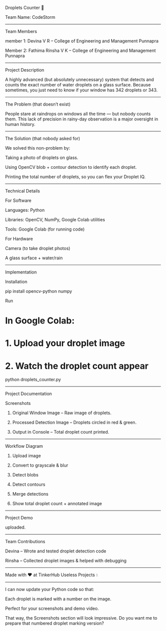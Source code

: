 

Droplets Counter 🎯

Team Name: CodeStorm


---

Team Members

member 1: Devina V R – College of Engineering and Management Punnapra

Member 2: Fathima Rinsha V K – College of Engineering and Management Punnapra



---

Project Description

A highly advanced (but absolutely unnecessary) system that detects and counts the exact number of water droplets on a glass surface. Because sometimes, you just need to know if your window has 342 droplets or 343.


---

The Problem (that doesn’t exist)

People stare at raindrops on windows all the time — but nobody counts them.
This lack of precision in rainy-day observation is a major oversight in human history.


---

The Solution (that nobody asked for)

We solved this non-problem by:

Taking a photo of droplets on glass.

Using OpenCV blob + contour detection to identify each droplet.

Printing the total number of droplets, so you can flex your Droplet IQ.



---

Technical Details

For Software

Languages: Python

Libraries: OpenCV, NumPy, Google Colab utilities

Tools: Google Colab (for running code)


For Hardware

Camera (to take droplet photos)

A glass surface + water/rain



---

Implementation

Installation

pip install opencv-python numpy

Run

# In Google Colab:
# 1. Upload your droplet image
# 2. Watch the droplet count appear
python droplets_counter.py


---

Project Documentation

Screenshots

1. Original Window Image – Raw image of droplets.


2. Processed Detection Image – Droplets circled in red & green.


3. Output in Console – Total droplet count printed.




---

Workflow Diagram

1. Upload image


2. Convert to grayscale & blur


3. Detect blobs


4. Detect contours


5. Merge detections


6. Show total droplet count + annotated image




---

Project Demo

uploaded.


---

Team Contributions

Devina – Wrote and tested droplet detection code

Rinsha – Collected droplet images & helped with debugging



---

Made with ❤ at TinkerHub Useless Projects 💧


---

I can now update your Python code so that:

Each droplet is marked with a number on the image.

Perfect for your screenshots and demo video.


That way, the Screenshots section will look impressive.
Do you want me to prepare that numbered droplet marking version?
